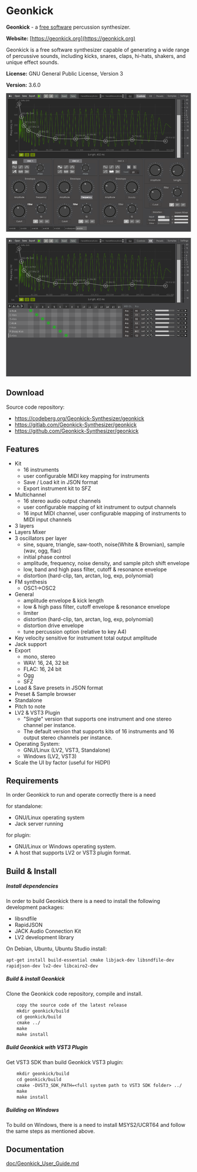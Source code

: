 # Geonkick

**Geonkick** - a [free software](https://www.gnu.org/philosophy/free-sw.en.html) percussion synthesizer.

**Website:** [https://geonkick.org](https://geonkick.org)

Geonkick is a free software synthesizer capable of generating
a wide range of percussive sounds, including kicks, snares,
claps, hi-hats, shakers, and unique effect sounds.

**License:** GNU General Public License, Version 3

**Version:** 3.6.0

![Screenshot](data/screenshot.png)

![Screenshot](data/screenshot_kit.png)

## Download

Source code repository:

- https://codeberg.org/Geonkick-Synthesizer/geonkick
- https://gitlab.com/Geonkick-Synthesizer/geonkick
- https://github.com/Geonkick-Synthesizer/geonkick

## Features

* Kit
   - 16 instruments
   - user configurable MIDI key mapping for instruments
   - Save / Load kit in JSON format
   - Export instrument kit to SFZ
* Multichannel
   - 16 stereo audio output channels
   - user configurable mapping of kit instrument to output channels
   - 16 input MIDI channel, user configurable mapping of instruments to MIDI input channels
* 3 layers
* Layers Mixer
* 3 oscillators per layer
     - sine, square, triangle, saw-tooth, noise(White & Brownian), sample (wav, ogg, flac)
     - initial phase control
     - amplitude, frequency, noise density, and sample pitch shift envelope
     - low, band and high pass filter, cutoff & resonance envelope
     - distortion (hard-clip, tan, arctan, log, exp, polynomial)
* FM synthesis
     - OSC1->OSC2
* General
     - amplitude envelope & kick length
     - low & high pass filter, cutoff envelope & resonance envelope
     - limiter
     - distortion (hard-clip, tan, arctan, log, exp, polynomial)
     - distortion drive envelope
     - tune percussion option (relative to key A4)
* Key velocity sensitive for instrument total output amplitude
* Jack support
* Export
     - mono, stereo
     - WAV: 16, 24, 32 bit
     - FLAC: 16, 24 bit
     - Ogg
     - SFZ
* Load & Save presets in JSON format
* Preset & Sample browser
* Standalone
* Pitch to note
* LV2 & VST3 Plugin
     - "Single" version that supports one
       instrument and one stereo channel per instance.
     - The default version that supports kits of 16 instruments
       and 16 output stereo channels per instance.
* Operating System:
     - GNU/Linux (LV2, VST3, Standalone)
     - Windows (LV2, VST3)
* Scale the UI by factor (useful for HiDPI)

## Requirements

In order Geonkick to run and operate correctly there is a need

for standalone:

* GNU/Linux operating system
* Jack server running

for plugin:

 * GNU/Linux or Windows operating system.
 * A host that supports LV2 or VST3 plugin format.

## Build & Install

##### Install dependencies

In order to build Geonkick there is a need to install
the following development packages:

* libsndfile
* RapidJSON
* JACK Audio Connection Kit
* LV2 development library

On Debian, Ubuntu, Ubuntu Studio install:

    apt-get install build-essential cmake libjack-dev libsndfile-dev rapidjson-dev lv2-dev libcairo2-dev

##### Build & install Geonkick

Clone the Geonkick code repository, compile and install.

        copy the source code of the latest release
        mkdir geonkick/build
        cd geonkick/build
        cmake ../
        make
        make install

##### Build Geonkick with VST3 Plugin

Get VST3 SDK than build Geonkick VST3 plugin:

        mkdir geonkick/build
        cd geonkick/build
        cmake -DVST3_SDK_PATH=<full system path to VST3 SDK folder> ../
        make
        make install

##### Building on Windows

To build on Windows, there is a need to install MSYS2/UCRT64 and follow
the same steps as mentioned above.

## Documentation

 [doc/Geonkick_User_Guide.md](doc/Geonkick_User_Guide.md)
